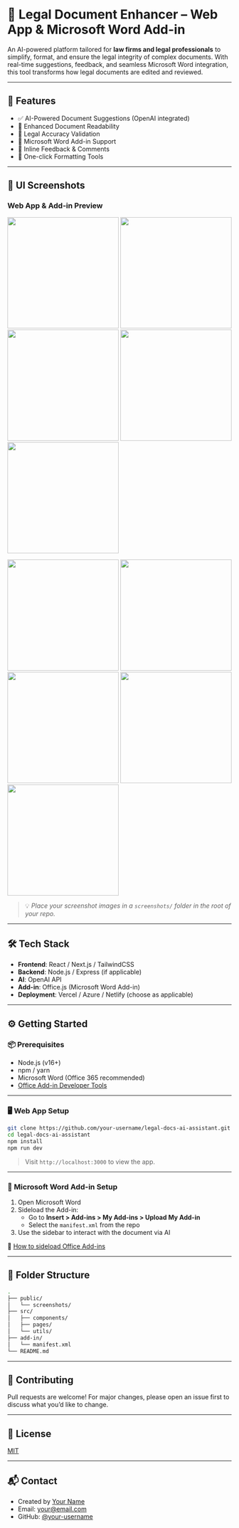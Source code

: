 # 🧠 Legal Document Enhancer – Web App & Microsoft Word Add-in

An AI-powered platform tailored for **law firms and legal professionals** to simplify, format, and ensure the legal integrity of complex documents. With real-time suggestions, feedback, and seamless Microsoft Word integration, this tool transforms how legal documents are edited and reviewed.

---

## 🚀 Features

- ✅ AI-Powered Document Suggestions (OpenAI integrated)
- 📄 Enhanced Document Readability
- 🔐 Legal Accuracy Validation
- 🧩 Microsoft Word Add-in Support
- 💬 Inline Feedback & Comments
- 🎯 One-click Formatting Tools

---

## 📸 UI Screenshots

### Web App & Add-in Preview

<p float="left">
  <img src="./screenshots/UI-1.png" width="250"/>
  <img src="./screenshots/UI-2.png" width="250"/>
  <img src="./screenshots/UI-3.png" width="250"/>
  <img src="./screenshots/UI-4.png" width="250"/>
  <img src="./screenshots/UI-5.png" width="250"/>
</p>

<p float="left">
  <img src="./screenshots/UI-6.png" width="250"/>
  <img src="./screenshots/UI-7.png" width="250"/>
  <img src="./screenshots/UI-8.png" width="250"/>
  <img src="./screenshots/UI-9.png" width="250"/>
  <img src="./screenshots/UI-10.png" width="250"/>
</p>

> 💡 *Place your screenshot images in a `screenshots/` folder in the root of your repo.*

---

## 🛠️ Tech Stack

- **Frontend**: React / Next.js / TailwindCSS
- **Backend**: Node.js / Express (if applicable)
- **AI**: OpenAI API
- **Add-in**: Office.js (Microsoft Word Add-in)
- **Deployment**: Vercel / Azure / Netlify (choose as applicable)

---

## ⚙️ Getting Started

### 📦 Prerequisites

- Node.js (v16+)
- npm / yarn
- Microsoft Word (Office 365 recommended)
- [Office Add-in Developer Tools](https://learn.microsoft.com/en-us/office/dev/add-ins/)

---

### 🖥️ Web App Setup

```bash
git clone https://github.com/your-username/legal-docs-ai-assistant.git
cd legal-docs-ai-assistant
npm install
npm run dev
```

> Visit `http://localhost:3000` to view the app.

---

### 🧩 Microsoft Word Add-in Setup

1. Open Microsoft Word
2. Sideload the Add-in:
   - Go to **Insert > Add-ins > My Add-ins > Upload My Add-in**
   - Select the `manifest.xml` from the repo
3. Use the sidebar to interact with the document via AI

📘 [How to sideload Office Add-ins](https://learn.microsoft.com/en-us/office/dev/add-ins/testing/sideload-office-add-ins-for-testing)

---

## 📁 Folder Structure

```bash
.
├── public/
│   └── screenshots/
├── src/
│   ├── components/
│   ├── pages/
│   └── utils/
├── add-in/
│   └── manifest.xml
└── README.md
```

---

## 🤝 Contributing

Pull requests are welcome! For major changes, please open an issue first to discuss what you’d like to change.

---

## 📄 License

[MIT](./LICENSE)

---

## 📬 Contact

- Created by [Your Name](https://yourwebsite.com)
- Email: your@email.com
- GitHub: [@your-username](https://github.com/your-username)
